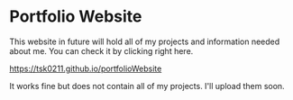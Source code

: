 # Portfolio Website

This website in future will hold all of my projects and information needed about me.
You can check it by clicking right here.

https://tsk0211.github.io/portfolioWebsite

It works fine but does not contain all of my projects.
I'll upload them soon.
